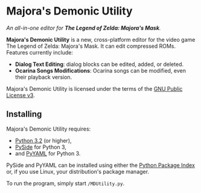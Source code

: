 Majora's Demonic Utility
========

*An all-in-one editor for __The Legend of Zelda: Majora's Mask__.*

__Majora's Demonic Utility__ is a new, cross-platform editor for the video game The Legend of Zelda: Majora's Mask. It can edit compressed ROMs. Features currently include:
* __Dialog Text Editing__: dialog blocks can be edited, added, or deleted.
* __Ocarina Songs Modifications__: Ocarina songs can be modified, even their playback version.

Majora's Demonic Utility is licensed under the terms of the [GNU Public License v3](http://www.gnu.org/licenses/gpl.html).

## Installing ##
Majora's Demonic Utility requires:
* [Python 3.2](http://python.org/) (or higher),
* [PySide](http://qt-project.org/wiki/Category:LanguageBindings::PySide) for Python 3,
* and [PyYAML](http://pyyaml.org/) for Python 3.

PySide and PyYAML can be installed using either the [Python Package Index](https://pypi.python.org/pypi) or, if you use Linux, your distribution's package manager.

To run the program, simply start `/MDUtility.py`.
